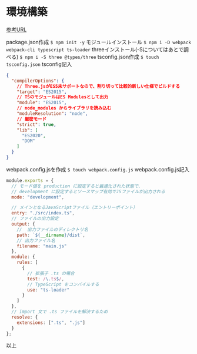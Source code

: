 # 環境構築

[参考URL](https://ics.media/entry/16329/#webpack-ts-three)

package.json作成
`$ npm init -y`
モジュールインストール
`$ npm i -D webpack webpack-cli typescript ts-loader`
threeインストール(-Sについてはあとで調べる)
`$ npm i -S three @types/three`
tsconfig.json作成
`$ touch tsconfig.json`
tsconfig記入
```json
{
  "compilerOptions": {
    // Three.jsがES5未サポートなので、割り切って比較的新しい仕様でビルドする
    "target": "ES2015",
    // TSのモジュールはES Modulesとして出力
    "module": "ES2015",
    // node_modules からライブラリを読み込む
    "moduleResolution": "node",
    // 厳密モード
    "strict": true,
    "lib": [
      "ES2020",
      "DOM"
    ]
  }
}
```
webpack.config.jsを作成
`$ touch webpack.config.js`
webpack.config.js記入
```js
module.exports = {
  // モード値を production に設定すると最適化された状態で、
  // development に設定するとソースマップ有効でJSファイルが出力される
  mode: "development",

  // メインとなるJavaScriptファイル（エントリーポイント）
  entry: "./src/index.ts",
  // ファイルの出力設定
  output: {
    //  出力ファイルのディレクトリ名
    path: `${__dirname}/dist`,
    // 出力ファイル名
    filename: "main.js"
  },
  module: {
    rules: [
      {
        // 拡張子 .ts の場合
        test: /\.ts$/,
        // TypeScript をコンパイルする
        use: "ts-loader"
      }
    ]
  },
  // import 文で .ts ファイルを解決するため
  resolve: {
    extensions: [".ts", ".js"]
  }
};
```

以上
